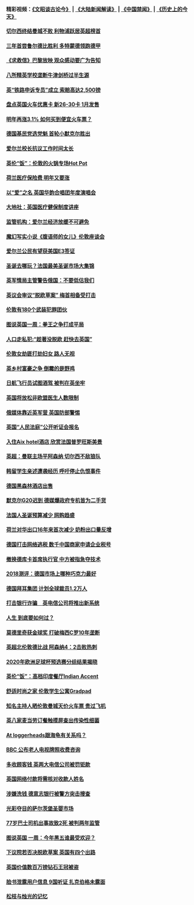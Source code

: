 #### 精彩视频：[《文昭谈古论今》](https://github.com/gfw-breaker/wenzhao/blob/master/README.md?t=12101231) | [《大陆新闻解读》](https://github.com/gfw-breaker/ntdtv-comedy/blob/master/README.md?t=12101231) | [《中国禁闻》](https://github.com/gfw-breaker/ntdtv-news/blob/master/README.md?t=12101231) | [《历史上的今天》](https://github.com/gfw-breaker/today-in-history/blob/master/README.md?t=12101231) 

#### [切尔西终结曼城不败 利物浦跃居英超榜首](../pages/nsc974/n10900582.md?t=12101231) 

#### [三年首尝鲁尔德比胜利 多特蒙德领跑德甲](../pages/nsc974/n10900592.md?t=12101231) 

#### [《求救信》巴黎放映 观众感动要广为告知](../pages/nsc974/n10900019.md?t=12101231) 

#### [八所精英学校垄断牛津剑桥过半生源](../pages/nsc974/n10899861.md?t=12101231) 

#### [英“铁路申诉专员”成立 索赔高达2,500镑](../pages/nsc974/n10899001.md?t=12101231) 

#### [盘点英国火车优惠卡 新26-30卡 1月发售](../pages/nsc974/n10898992.md?t=12101231) 

#### [明年再涨3.1%   如何买到便宜火车票？](../pages/nsc974/n10898985.md?t=12101231) 

#### [德国基民党选党魁 首轮小默克尔胜出](../pages/nsc974/n10897678.md?t=12101231) 

#### [爱尔兰校长抗议工作时间太长](../pages/nsc974/n10897164.md?t=12101231) 

#### [英伦“饭”：伦敦的火锅专场Hot Pot](../pages/nsc974/n10897146.md?t=12101231) 

#### [荷兰医疗保险费 明年又要涨](../pages/nsc974/n10897113.md?t=12101231) 

#### [以“爱”之名 英国华韵合唱团年度演唱会](../pages/nsc974/n10897132.md?t=12101231) 

#### [大地社：英国医疗健保制度讲座](../pages/nsc974/n10897109.md?t=12101231) 

#### [监管机构：爱尔兰经济放缓不可避免](../pages/nsc974/n10897047.md?t=12101231) 

#### [魔幻写实小说《腹语师的女儿》伦敦座谈会](../pages/nsc974/n10897070.md?t=12101231) 

#### [爱尔兰公民有望获美国E3签证](../pages/nsc974/n10896956.md?t=12101231) 

#### [圣诞去哪玩？法国最美圣诞市场大集锦](../pages/nsc974/n10895365.md?t=12101231) 

#### [英军情局主管警告俄国：不要低估我们](../pages/nsc974/n10895238.md?t=12101231) 

#### [英议会审议“脱欧草案” 梅首相备受打击](../pages/nsc974/n10895260.md?t=12101231) 

#### [伦敦有180个武装犯罪团伙](../pages/nsc974/n10895487.md?t=12101231) 

#### [图说英国一周：拳王之争打成平局](../pages/nsc974/n10895330.md?t=12101231) 

#### [人口走私犯:“趁著没脱欧 赶快去英国”](../pages/nsc974/n10895316.md?t=12101231) 

#### [伦敦女劫匪打劫妇女 路人无视](../pages/nsc974/n10895309.md?t=12101231) 

#### [英乡村富豪之争  倒霉的是野鸡](../pages/nsc974/n10895305.md?t=12101231) 

#### [日航飞行员试图酒驾  被判在英坐牢](../pages/nsc974/n10895291.md?t=12101231) 

#### [英国将放松非欧盟医生人数限制](../pages/nsc974/n10895286.md?t=12101231) 

#### [俄媒体靠近英军营 英国防部警惕](../pages/nsc974/n10895265.md?t=12101231) 

#### [英国“人民法庭”公开听证会报名](../pages/nsc974/n10895219.md?t=12101231) 

#### [入住Aix hotel酒店 欣赏法国普罗旺斯美景](../pages/nsc974/n10894800.md?t=12101231) 

#### [英超：曼联主场平阿森纳 切尔西不敌狼队](../pages/nsc974/n10893786.md?t=12101231) 

#### [韩留学生亲述遭袭经历 呼吁停止仇恨事件](../pages/nsc974/n10893538.md?t=12101231) 

#### [德国黑森林酒店出售](../pages/nsc974/n10893286.md?t=12101231) 

#### [默克尔G20迟到 德媒爆政府专机皆为二手货](../pages/nsc974/n10892503.md?t=12101231) 

#### [法国人圣诞预算减少 网购趋盛](../pages/nsc974/n10892541.md?t=12101231) 

#### [荷兰对华出口16年来首次减少 奶粉出口量反增](../pages/nsc974/n10892601.md?t=12101231) 

#### [德国打击网络逃税 数千中国商家申请企业税号](../pages/nsc974/n10892430.md?t=12101231) 

#### [撤换德库卡首席执行官 中方被指急夺技术](../pages/nsc974/n10891177.md?t=12101231) 

#### [2018测评：德国市场上哪种巧克力最好](../pages/nsc974/n10891102.md?t=12101231) 

#### [德国拜耳集团 计划全球裁员1.2万人](../pages/nsc974/n10891082.md?t=12101231) 

#### [打击银行诈骗　英电信公司将推出新系统](../pages/nsc974/n10890987.md?t=12101231) 

#### [人生 到底要如何过？](../pages/nsc974/n10890980.md?t=12101231) 

#### [莫德里奇获金球奖 打破梅西C罗10年垄断](../pages/nsc974/n10890252.md?t=12101231) 

#### [英超北伦敦德比战 阿森纳4：2击败热刺](../pages/nsc974/n10887322.md?t=12101231) 

#### [2020年欧洲足球杯预选赛分组结果揭晓](../pages/nsc974/n10887348.md?t=12101231) 

#### [英伦“饭”：高档印度餐厅Indian Accent](../pages/nsc974/n10887152.md?t=12101231) 

#### [舒适时尚之家 伦敦学生公寓Gradpad](../pages/nsc974/n10887125.md?t=12101231) 

#### [知名主持人晒伦敦曼城天价火车票 贵过飞机](../pages/nsc974/n10887062.md?t=12101231) 

#### [英八家麦当劳订餐触摸屏查出传染性细菌](../pages/nsc974/n10886684.md?t=12101231) 

#### [At loggerheads跟海龟有关系吗？](../pages/nsc974/n10883586.md?t=12101231) 

#### [BBC 公布老人电视牌照收费咨询](../pages/nsc974/n10883556.md?t=12101231) 

#### [多收顾客钱 英两大电信公司被罚钜款](../pages/nsc974/n10883526.md?t=12101231) 

#### [英国网络付款将需核对收款人姓名](../pages/nsc974/n10883510.md?t=12101231) 

#### [涉嫌洗钱 德意志银行被警方突击搜查](../pages/nsc974/n10881516.md?t=12101231) 

#### [光彩夺目的萨尔茨堡圣婴市场](../pages/nsc974/n10881904.md?t=12101231) 

#### [77岁巴士司机出事故致2死 被判两年监管](../pages/nsc974/n10881843.md?t=12101231) 

#### [图说英国 一周：今年黑五谁最受欢迎？](../pages/nsc974/n10881815.md?t=12101231) 

#### [下议院若否决脱欧草案 英国有四个出路](../pages/nsc974/n10881130.md?t=12101231) 

#### [英国价值数百万镑钻石王冠被盗](../pages/nsc974/n10881169.md?t=12101231) 

#### [脸书泄露用户信息 9国听证 扎克伯格未露面](../pages/nsc974/n10881125.md?t=12101231) 

#### [松枝与烛光的记忆](../pages/nsc974/n10881139.md?t=12101231) 

